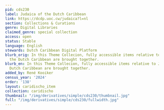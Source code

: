```yaml
---
pid: cds230
label: Judaica of the Dutch Caribbean
link: https://dcdp.uoc.cw/judaica?l=nl
section: Collections & Curations
genre: Digital Libraries
claimed_genre: special collection
access: open
status: Stable
language: English
stewards: Dutch Caribbean Digital Platform
blurb_orig: In this Theme Collecion, fully accessible items relative to Judaica in
  the Dutch Caribbean are brought together.
blurb_en: In this Theme Collecion, fully accessible items relative to Judaica in the
  Dutch Caribbean are brought together.
added_by: René Kooiker
census_year: '2024'
order: '138'
layout: caridischo_item
collection: caridischo
thumbnail: "/img/derivatives/simple/cds230/thumbnail.jpg"
full: "/img/derivatives/simple/cds230/fullwidth.jpg"
---
```

